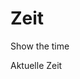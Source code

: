 # Zeit
Show the time

<html>
  <head>
    <title>Zeit</title>
  </head>
  <body>
    <hl>Aktuelle Zeit</hl>
    <?php
      $zeit = Date("d.m.Y, H:i:s") ;
        echo $zeit;
    ?>
  </body>
  </html>

